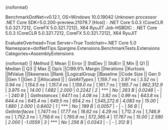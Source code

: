 {noformat}

BenchmarkDotNet=v0.12.1, OS=Windows 10.0.19042
Unknown processor
.NET Core SDK=5.0.200-preview.21079.7
  [Host]     : .NET Core 5.0.3 (CoreCLR 5.0.321.7212, CoreFX 5.0.321.7212), X64 RyuJIT
  Job-HSBDIC : .NET Core 5.0.3 (CoreCLR 5.0.321.7212, CoreFX 5.0.321.7212), X64 RyuJIT

EvaluateOverhead=True  Server=True  Toolchain=.NET Core 5.0  
Namespace=dotNetTips.Spargine.Extensions.BenchmarkTests.Extensions  Categories=AssemblyExtensions  

{noformat}
||       Method ||      Mean ||   Error ||  StdDev || StdErr ||       Min ||        Q1 ||    Median ||        Q3 ||       Max ||       Op/s ||CI99.9% Margin ||Iterations ||Kurtosis ||MValue ||Skewness ||Rank ||LogicalGroup ||Baseline ||Code Size || Gen 0 ||Gen 1 ||Gen 2 ||Allocated ||
|   *GetAllTypes* | *1,159.7 ns* |  *3.97 ns* |  *3.52 ns* | *0.94 ns* | *1,154.5 ns* | *1,157.4 ns* | *1,159.0 ns* | *1,161.7 ns* | *1,165.7 ns* |   *862,312.9* |       *3.975 ns* |      *14.00* |    *1.682* |  *2.000* |   *0.2242* |    *2* |            *** |       *No* |     *263 B* | *0.0248* |     *-* |     *-* |     *240 B* |
|  *GetInstances* |   *647.1 ns* |  *4.08 ns* |  *3.82 ns* | *0.99 ns* |   *643.8 ns* |   *644.4 ns* |   *645.4 ns* |   *649.5 ns* |   *654.2 ns* | *1,545,272.6* |       *4.083 ns* |      *15.00* |    *1.880* |  *2.000* |   *0.8402* |    *1* |            *** |       *No* |     *199 B* | *0.0057* |     *-* |     *-* |      *56 B* |
| *GetInterfaces* | *1,747.1 ns* | *17.77 ns* | *16.62 ns* | *4.29 ns* | *1,712.3 ns* | *1,746.9 ns* | *1,752.3 ns* | *1,756.6 ns* | *1,765.6 ns* |   *572,365.4* |      *17.767 ns* |      *15.00* |    *2.590* |  *2.000* |  *-1.0559* |    *3* |            *** |       *No* |     *256 B* | *0.0343* |     *-* |     *-* |     *312 B* |
